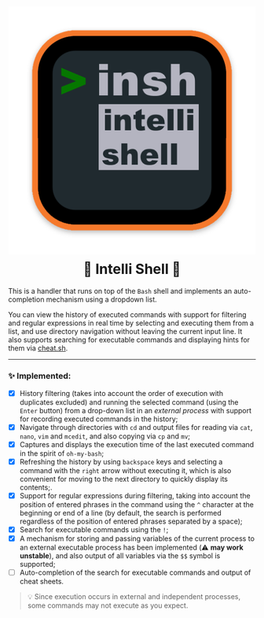 <p align="center">
    <img src="logo/insh.png" alt="Logo" style="display: block; margin: 0;">
</p>

<h1 align="center" style="margin-top: 0; line-height: 1.2;">
    🧠 Intelli Shell 🐚
</h1>

This is a handler that runs on top of the `Bash` shell and implements an auto-completion mechanism using a dropdown list.

You can view the history of executed commands with support for filtering and regular expressions in real time by selecting and executing them from a list, and use directory navigation without leaving the current input line.
It also supports searching for executable commands and displaying hints for them via [cheat.sh](https://github.com/chubin/cheat.sh).

---

### ✨ Implemented:

- [x] History filtering (takes into account the order of execution with duplicates excluded) and running the selected command (using the `Enter` button) from a drop-down list in an *external process* with support for recording executed commands in the history;
- [x] Navigate through directories with `cd` and output files for reading via `cat`, `nano`, `vim` and `mcedit`, and also copying via `cp` and `mv`;
- [x] Captures and displays the execution time of the last executed command in the spirit of `oh-my-bash`;
- [X] Refreshing the history by using `backspace` keys and selecting a command with the `right` arrow without executing it, which is also convenient for moving to the next directory to quickly display its contents;.
- [X] Support for regular expressions during filtering, taking into account the position of entered phrases in the command using the `^` character at the beginning or end of a line (by default, the search is performed regardless of the position of entered phrases separated by a space);
- [X] Search for executable commands using the `!`;
- [X] A mechanism for storing and passing variables of the current process to an external executable process has been implemented (⚠️ **may work unstable**), and also output of all variables via the `$$` symbol is supported;
- [ ] Auto-completion of the search for executable commands and output of cheat sheets.

> 💡 Since execution occurs in external and independent processes, some commands may not execute as you expect.
